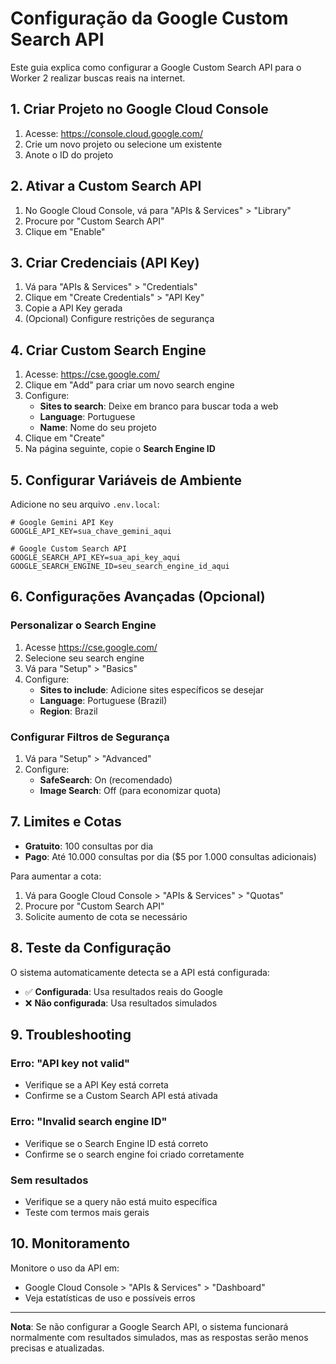 # Configuração da Google Custom Search API

Este guia explica como configurar a Google Custom Search API para o Worker 2 realizar buscas reais na internet.

## 1. Criar Projeto no Google Cloud Console

1. Acesse: https://console.cloud.google.com/
2. Crie um novo projeto ou selecione um existente
3. Anote o ID do projeto

## 2. Ativar a Custom Search API

1. No Google Cloud Console, vá para "APIs & Services" > "Library"
2. Procure por "Custom Search API"
3. Clique em "Enable"

## 3. Criar Credenciais (API Key)

1. Vá para "APIs & Services" > "Credentials"
2. Clique em "Create Credentials" > "API Key"
3. Copie a API Key gerada
4. (Opcional) Configure restrições de segurança

## 4. Criar Custom Search Engine

1. Acesse: https://cse.google.com/
2. Clique em "Add" para criar um novo search engine
3. Configure:
   - **Sites to search**: Deixe em branco para buscar toda a web
   - **Language**: Portuguese
   - **Name**: Nome do seu projeto
4. Clique em "Create"
5. Na página seguinte, copie o **Search Engine ID**

## 5. Configurar Variáveis de Ambiente

Adicione no seu arquivo `.env.local`:

```env
# Google Gemini API Key
GOOGLE_API_KEY=sua_chave_gemini_aqui

# Google Custom Search API
GOOGLE_SEARCH_API_KEY=sua_api_key_aqui
GOOGLE_SEARCH_ENGINE_ID=seu_search_engine_id_aqui
```

## 6. Configurações Avançadas (Opcional)

### Personalizar o Search Engine

1. Acesse https://cse.google.com/
2. Selecione seu search engine
3. Vá para "Setup" > "Basics"
4. Configure:
   - **Sites to include**: Adicione sites específicos se desejar
   - **Language**: Portuguese (Brazil)
   - **Region**: Brazil

### Configurar Filtros de Segurança

1. Vá para "Setup" > "Advanced"
2. Configure:
   - **SafeSearch**: On (recomendado)
   - **Image Search**: Off (para economizar quota)

## 7. Limites e Cotas

- **Gratuito**: 100 consultas por dia
- **Pago**: Até 10.000 consultas por dia ($5 por 1.000 consultas adicionais)

Para aumentar a cota:
1. Vá para Google Cloud Console > "APIs & Services" > "Quotas"
2. Procure por "Custom Search API"
3. Solicite aumento de cota se necessário

## 8. Teste da Configuração

O sistema automaticamente detecta se a API está configurada:
- ✅ **Configurada**: Usa resultados reais do Google
- ❌ **Não configurada**: Usa resultados simulados

## 9. Troubleshooting

### Erro: "API key not valid"
- Verifique se a API Key está correta
- Confirme se a Custom Search API está ativada

### Erro: "Invalid search engine ID"
- Verifique se o Search Engine ID está correto
- Confirme se o search engine foi criado corretamente

### Sem resultados
- Verifique se a query não está muito específica
- Teste com termos mais gerais

## 10. Monitoramento

Monitore o uso da API em:
- Google Cloud Console > "APIs & Services" > "Dashboard"
- Veja estatísticas de uso e possíveis erros

---

**Nota**: Se não configurar a Google Search API, o sistema funcionará normalmente com resultados simulados, mas as respostas serão menos precisas e atualizadas.